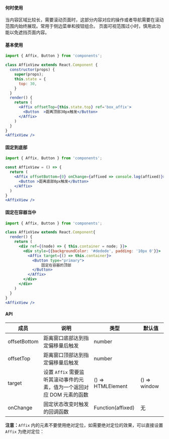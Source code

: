 
####  **何时使用**

当内容区域比较长，需要滚动页面时，这部分内容对应的操作或者导航需要在滚动范围内始终展现。常用于侧边菜单和按钮组合。
页面可视范围过小时，慎用此功能以免遮挡页面内容。

#### **基本使用**
```jsx
import { Affix, Button } from 'components';

class AffixView extends React.Component {
  constructor(props) {
    super(props);
    this.state = {
      top: 30,
    }
  }
  render() {
    return (
      <Affix offsetTop={this.state.top} ref='box_affix'>
        <Button  >距离顶部30px触发</Button>
      </Affix>
    )
  }
}
<AffixView />
```
#### **固定到底部**
```jsx
import { Affix, Button } from 'components';

const AffixView = () => {
  return (
    <Affix offsetBottom={0} onChange={affixed => console.log(affixed)}>
      <Button >距离底部0px触发</Button>
    </Affix>
  )
}
<AffixView />
```


#### **固定在容器当中**
```jsx
import { Affix, Button } from 'components';

class AffixView extends React.Component{
  render() {
    return (
      <div ref={(node) => { this.container = node; }}>
        <div style={{backgroundColor: '#dedede', padding: '10px 0'}}>
          <Affix target={() => this.container}>
            <Button type="primary">
                固定在容器的顶部
            </Button>
          </Affix>
        </div>
      </div>
    )
  }
}
<AffixView />
```
#### **API**

| 成员 | 说明 | 类型 | 默认值 |
| --- | --- | --- | --- |
| offsetBottom | 距离窗口底部达到指定偏移量后触发 | number |  |
| offsetTop | 距离窗口顶部达到指定偏移量后触发 | number |  |
| target | 设置 `Affix` 需要监听其滚动事件的元素，值为一个返回对应 DOM 元素的函数 | () => HTMLElement | () => window |
| onChange | 固定状态改变时触发的回调函数 | Function(affixed) | 无 |

**注意：**`Affix` 内的元素不要使用绝对定位，如需要绝对定位的效果，可以直接设置 `Affix` 为绝对定位：

